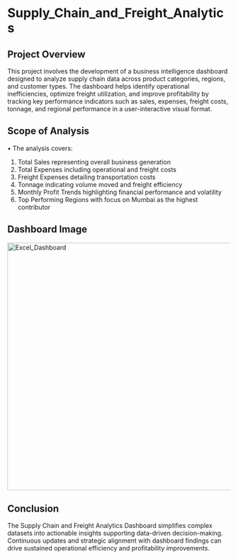 # Supply_Chain_and_Freight_Analytics

## Project Overview

This project involves the development of a business intelligence dashboard designed to analyze supply chain data across product categories, regions, and customer types. The dashboard helps identify operational inefficiencies, optimize freight utilization, and improve profitability by tracking key performance indicators such as sales, expenses, freight costs, tonnage, and regional performance in a user-interactive visual format.

## Scope of Analysis 

•	The analysis covers:

  1) Total Sales representing overall business generation
  2) Total Expenses including operational and freight costs
  3) Freight Expenses detailing transportation costs
  4) Tonnage indicating volume moved and freight efficiency
  5) Monthly Profit Trends highlighting financial performance and volatility
  6) Top Performing Regions with focus on Mumbai as the highest contributor

## Dashboard Image

<img width="1017" height="559" alt="Excel_Dashboard" src="https://github.com/user-attachments/assets/23fe5af4-21c6-4fd1-8b00-50f8f934dcf1" />

## Conclusion

The Supply Chain and Freight Analytics Dashboard simplifies complex datasets into actionable insights supporting data-driven decision-making. Continuous updates and strategic alignment with dashboard findings can drive sustained operational efficiency and profitability improvements.
